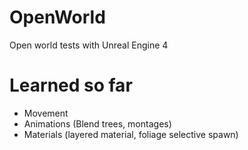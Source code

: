 # OpenWorld
Open world tests with Unreal Engine 4

# Learned so far
* Movement
* Animations (Blend trees, montages)
* Materials (layered material, foliage selective spawn)
